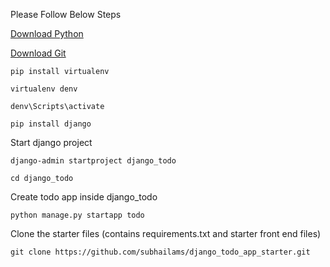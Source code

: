 Please Follow Below Steps

[Download Python](https://www.python.org/downloads/)

[Download Git](https://git-scm.com/downloads)

```
pip install virtualenv
```
```
virtualenv denv
```
```
denv\Scripts\activate
```

```
pip install django
```

Start django project
```
django-admin startproject django_todo
```
```
cd django_todo
```
Create todo app inside django_todo
```
python manage.py startapp todo
```

Clone the starter files (contains requirements.txt and starter front end files)
```
git clone https://github.com/subhailams/django_todo_app_starter.git
```



